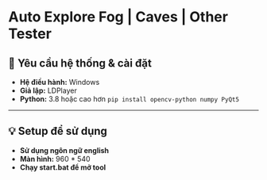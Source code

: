 # Auto Explore Fog | Caves | Other Tester
## 🔧 Yêu cầu hệ thống & cài đặt

- **Hệ điều hành:** Windows 
- **Giả lập:** LDPlayer
- **Python:** 3.8 hoặc cao hơn
```pip install opencv-python numpy PyQt5```

---

## 💡 Setup để sử dụng

- **Sử dụng ngôn ngữ english**
- **Màn hình:** 960 * 540
- **Chạy start.bat để mở tool**

